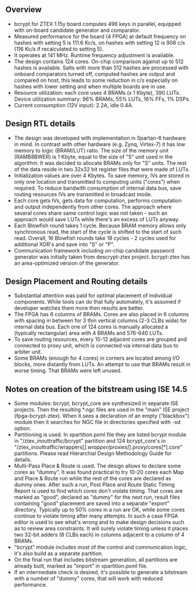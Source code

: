 ## Overview

- bcrypt for ZTEX 1.15y board computes 496 keys in parallel, equipped with on-board candidate generator and comparator.
- Measured performance for the board (4 FPGA) at default frequency on hashes with setting 5 is 111.6 Kc/s, on hashes with setting 12 is 908 c/s (116 Kc/s if recalculated to setting 5).
- It operates at 141 MHz. Runtime frequency adjustment is available.
- The design contains 124 cores. On-chip comparison against up to 512 hashes is available. Salts with more than 512 hashes are processed with onboard comparators turned off, computed hashes are output and compared on host, this leads to some reduction in c/s especially on hashes with lower setting and when multiple boards are in use.
- Resource utilization: each core uses 4 BRAMs (x 1 Kbyte), 390 LUTs. Device utilization summary: 96% BRAMs, 55% LUTs, 16% FFs, 1% DSPs.
- Current consumption (12V input): 2.2A, idle 0.4A.


## Design RTL details

- The design was developed with implementation in Spartan-6 hardware in mind. In contrast with other hardware (e.g. Zynq, Virtex-7) it has low memory to logic (BRAM/LUT) ratio. The size of the memory unit (RAMB8BWER) is 1 Kbyte, equal to the size of "S" unit used in the algorithm. It was decided to allocate BRAMs only for "S" units. The rest of the data reside in two 32x32 bit register files that were made of LUTs.
- Initialization values are over 4 Kbytes. To save memory, IVs are stored in only one location and transmitted to computing units ("cores") when required. To reduce bandwith consumption of internal data bus, save routing resources IVs are transmitted in broadcast mode.
- Each core gets IVs, gets data for computation, performs computation and output independently from other cores. The approach where several cores share same control logic was not taken - such an approach would save LUTs while there's an excess of LUTs anyway.
- Each Blowfish round takes 1 cycle. Because BRAM memory allows only synchronous read, the start of the cycle is shifted to the start of such read. Overall, 16 Blowfish rounds take 18 cycles - 2 cycles used for additional XOR's and save into "S" or "P".
- Communication framework including on-chip candidate password generator was initially taken from descrypt-ztex project. bcrypt-ztex has an area-optimized version of the generator.


## Design Placement and Routing details

- Substantial attention was paid for optimal placement of individual components. While tools can do that fully automately, it's assumed if developer watches them more then results are better.
- The FPGA has 6 columns of BRAMs. Cores are also placed in 6 columns with spacing in between for 3 thin vertical columns (2-3 CLBs wide) for internal data bus. Each one of 124 cores is manually allocated a (typically rectangular) area with 4 BRAMs and 576-640 LUTs.
- To save routing resources, every 10-12 adjacent cores are grouped and connected to proxy unit, which is connected via internal data bus to arbiter unit.
- Some BRAMs (enough for 4 cores) in corners are located among I/O blocks, more distantly from LUTs. An attempt to use that BRAMs result in worse timing. That BRAMs were left unused.


## Notes on creation of the bitstream using ISE 14.5

- Some modules: bcrypt, bcrypt_core are synthesized in separate ISE projects. Then the resulting *.ngc files are used in the "main" ISE project (fpga-bcrypt-ztex). When it sees a declaration of an empty ("blackbox") module then it searches for NGC file in directories specified with -sd option.
- Partitioning is used. In xpartition.pxml file they are listed bcrypt module in "/ztex_inouttraffic/bcrypt" partition and 124 bcrypt_core's in "/ztex_inouttraffic/wrappers[*].wrapper/proxies[*].proxy/cores[*].core" partitions. Please read Hierarchial Design Methodology Guide for details.
- Multi-Pass Place & Route is used. The design allows to declare some cores as "dummy". It was found practical to try 10-20 cores each Map and Place & Route run while the rest of the cores are declared as dummy ones. After such a run, Post Place and Route Static Timing Report is used to find which cores don't violate timing. That cores are marked as "good", declared as "dummy" for the next run, result files containing "good" placement are saved into a separate "export" directory. Typically up to 50% cores in a run are OK, while some cores continue to violate timing after many attempts. In such a case FPGA editor is used to see what's wrong and to make design decisions such as to review area constraints. It will surely violate timing unless it places two 32-bit adders (8 CLBs each) in columns adjacent to a column of 4 BRAMs.
- "bcrypt" module includes most of the control and communication logic, it's also build as a separate partition.
- On the final run that includes bitstream generation, all partitions are already built, marked as "import" in xpartition.pxml file.
- If an intermediate check is desired, it's possible to generate a bitstream with a number of "dummy" cores, that will work with reduced performance.
